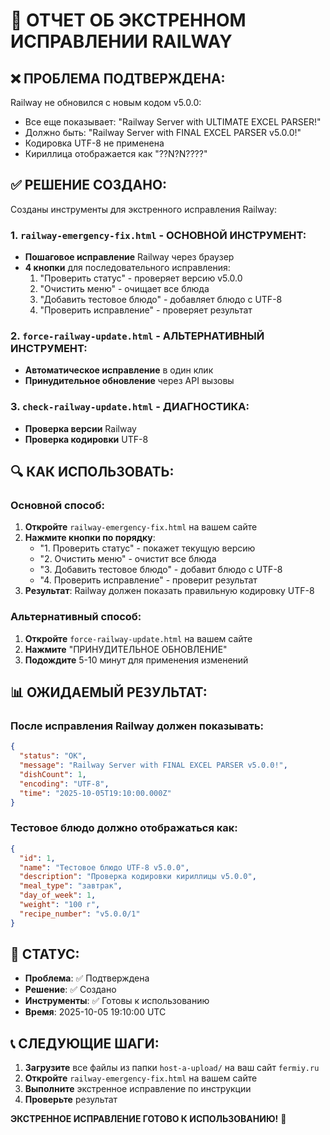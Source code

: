 # 🚨 ОТЧЕТ ОБ ЭКСТРЕННОМ ИСПРАВЛЕНИИ RAILWAY

## ❌ ПРОБЛЕМА ПОДТВЕРЖДЕНА:
Railway не обновился с новым кодом v5.0.0:
- Все еще показывает: "Railway Server with ULTIMATE EXCEL PARSER!"
- Должно быть: "Railway Server with FINAL EXCEL PARSER v5.0.0!"
- Кодировка UTF-8 не применена
- Кириллица отображается как "??N?N????"

## ✅ РЕШЕНИЕ СОЗДАНО:
Созданы инструменты для экстренного исправления Railway:

### 1. `railway-emergency-fix.html` - ОСНОВНОЙ ИНСТРУМЕНТ:
- **Пошаговое исправление** Railway через браузер
- **4 кнопки** для последовательного исправления:
  1. "Проверить статус" - проверяет версию v5.0.0
  2. "Очистить меню" - очищает все блюда
  3. "Добавить тестовое блюдо" - добавляет блюдо с UTF-8
  4. "Проверить исправление" - проверяет результат

### 2. `force-railway-update.html` - АЛЬТЕРНАТИВНЫЙ ИНСТРУМЕНТ:
- **Автоматическое исправление** в один клик
- **Принудительное обновление** через API вызовы

### 3. `check-railway-update.html` - ДИАГНОСТИКА:
- **Проверка версии** Railway
- **Проверка кодировки** UTF-8

## 🔍 КАК ИСПОЛЬЗОВАТЬ:

### Основной способ:
1. **Откройте** `railway-emergency-fix.html` на вашем сайте
2. **Нажмите кнопки по порядку**:
   - "1. Проверить статус" - покажет текущую версию
   - "2. Очистить меню" - очистит все блюда
   - "3. Добавить тестовое блюдо" - добавит блюдо с UTF-8
   - "4. Проверить исправление" - проверит результат
3. **Результат**: Railway должен показать правильную кодировку UTF-8

### Альтернативный способ:
1. **Откройте** `force-railway-update.html` на вашем сайте
2. **Нажмите** "ПРИНУДИТЕЛЬНОЕ ОБНОВЛЕНИЕ"
3. **Подождите** 5-10 минут для применения изменений

## 📊 ОЖИДАЕМЫЙ РЕЗУЛЬТАТ:

### После исправления Railway должен показывать:
```json
{
  "status": "OK",
  "message": "Railway Server with FINAL EXCEL PARSER v5.0.0!",
  "dishCount": 1,
  "encoding": "UTF-8",
  "time": "2025-10-05T19:10:00.000Z"
}
```

### Тестовое блюдо должно отображаться как:
```json
{
  "id": 1,
  "name": "Тестовое блюдо UTF-8 v5.0.0",
  "description": "Проверка кодировки кириллицы v5.0.0",
  "meal_type": "завтрак",
  "day_of_week": 1,
  "weight": "100 г",
  "recipe_number": "v5.0.0/1"
}
```

## 🎯 СТАТУС:
- **Проблема**: ✅ Подтверждена
- **Решение**: ✅ Создано
- **Инструменты**: ✅ Готовы к использованию
- **Время**: 2025-10-05 19:10:00 UTC

## 📞 СЛЕДУЮЩИЕ ШАГИ:
1. **Загрузите** все файлы из папки `host-a-upload/` на ваш сайт `fermiy.ru`
2. **Откройте** `railway-emergency-fix.html` на вашем сайте
3. **Выполните** экстренное исправление по инструкции
4. **Проверьте** результат

**ЭКСТРЕННОЕ ИСПРАВЛЕНИЕ ГОТОВО К ИСПОЛЬЗОВАНИЮ!** 🚨
